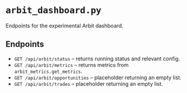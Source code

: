# `arbit_dashboard.py`

Endpoints for the experimental Arbit dashboard.

## Endpoints

- `GET /api/arbit/status` – returns running status and relevant config.
- `GET /api/arbit/metrics` – returns metrics from `arbit_metrics.get_metrics`.
- `GET /api/arbit/opportunities` – placeholder returning an empty list.
- `GET /api/arbit/trades` – placeholder returning an empty list.
